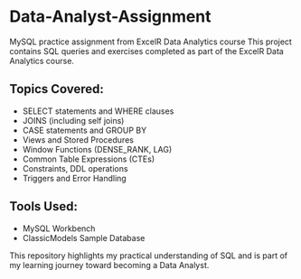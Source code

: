 # Data-Analyst-Assignment
MySQL practice assignment from ExcelR Data Analytics course
This project contains SQL queries and exercises completed as part of the ExcelR Data Analytics course.

##  Topics Covered:
- SELECT statements and WHERE clauses
- JOINS (including self joins)
- CASE statements and GROUP BY
- Views and Stored Procedures
- Window Functions (DENSE_RANK, LAG)
- Common Table Expressions (CTEs)
- Constraints, DDL operations
- Triggers and Error Handling

##  Tools Used:
- MySQL Workbench
- ClassicModels Sample Database

 This repository highlights my practical understanding of SQL and is part of my learning journey toward becoming a Data Analyst.
